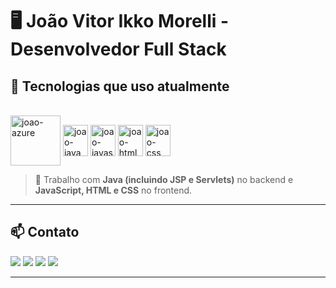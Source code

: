 # 🖥️ João Vitor Ikko Morelli - Desenvolvedor Full Stack

## 🚀 Tecnologias que uso atualmente

<div style="display: inline_block"><br>
  <img align="center" alt="joao-azure" height="80" width="80" src="https://cdn.jsdelivr.net/gh/devicons/devicon/icons/azure/azure-original-wordmark.svg">
  <img align="center" alt="joao-java" height="50" width="40" src="https://cdn.jsdelivr.net/gh/devicons/devicon/icons/java/java-original-wordmark.svg">
  <img align="center" alt="joao-javascript" height="50" width="40" src="https://cdn.jsdelivr.net/gh/devicons/devicon/icons/javascript/javascript-original.svg">
  <img align="center" alt="joao-html" height="50" width="40" src="https://cdn.jsdelivr.net/gh/devicons/devicon/icons/html5/html5-original-wordmark.svg">
  <img align="center" alt="joao-css" height="50" width="40" src="https://cdn.jsdelivr.net/gh/devicons/devicon/icons/css3/css3-original-wordmark.svg">
</div>

> 💼 Trabalho com **Java (incluindo JSP e Servlets)** no backend e **JavaScript, HTML e CSS** no frontend.

---

## 📫 Contato

<div>
  <a href="mailto:joaovim1999@gmail.com"><img src="https://img.shields.io/badge/-Gmail-%23333?style=for-the-badge&logo=gmail&logoColor=white"></a>
  <a href="https://www.linkedin.com/in/joão-vitor-ikko-morelli-16a18b196/"><img src="https://img.shields.io/badge/-LinkedIn-%230077B5?style=for-the-badge&logo=linkedin&logoColor=white"></a>
  <a href="https://www.facebook.com/joaovitorim/"><img src="https://img.shields.io/badge/Facebook-1877F2?style=for-the-badge&logo=facebook&logoColor=white"></a>
  <a href="https://drive.google.com/file/d/12o6dy9RGBDPV9jNtqRA300kW84MCfpMu/view?usp=sharing"><img src="https://img.shields.io/badge/-Curr%C3%ADculo-%23EA4335?style=for-the-badge&logo=resume&logoColor=white"></a>
</div>

---



